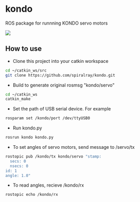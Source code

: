 # kondo
ROS package for runnning KONDO servo motors

[![](http://img.youtube.com/vi/7zwGp7oLmdg/0.jpg)](https://www.youtube.com/watch?v=7zwGp7oLmdg)

## How to use
* Clone this project into your catkin workspace

```Bash
cd ~/catkin_ws/src
git clone https://github.com/spiralray/kondo.git
```
    
* Build to generate original rosmsg "kondo/servo"

```Bash
cd ~/catkin_ws
catkin_make
```

* Set the path of USB serial device. For example

```Bash
rosparam set /kondo/port /dev/ttyUSB0
```

* Run kondo.py

```Bash
rosrun kondo kondo.py
```

* To set angles of servo motors, send message to /servo/tx

```Bash
rostopic pub /kondo/tx kondo/servo "stamp:
  secs: 0
  nsecs: 0
id: 1
angle: 1.0"
```

* To read angles, recieve /kondo/rx

```Bash
rostopic echo /kondo/rx
```
